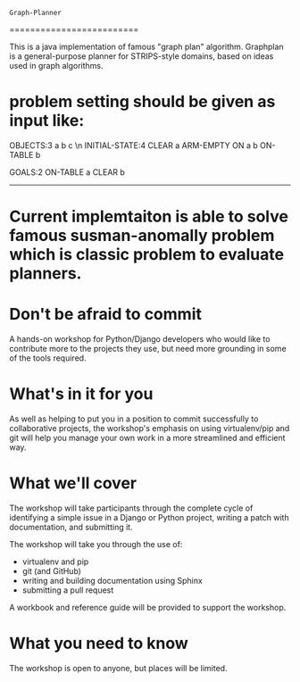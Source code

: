 
    Graph-Planner
=========================

This is a java implementation of famous "graph plan" algorithm. Graphplan is a general-purpose planner
for STRIPS-style domains, based on ideas used in graph algorithms.

problem setting should be given as input like:
===============================================
OBJECTS:3
a
b
c
\n
INITIAL-STATE:4
CLEAR
a
ARM-EMPTY
ON
a
b
ON-TABLE
b


GOALS:2
ON-TABLE
a
CLEAR
b
***************
Current implemtaiton is able to solve famous susman-anomally problem which
is classic problem to evaluate planners. 
=========================
Don't be afraid to commit
=========================

A hands-on workshop for Python/Django developers who would like to contribute
more to the projects they use, but need more grounding in some of the tools
required.

What's in it for you
====================

As well as helping to put you in a position to commit successfully to
collaborative projects, the workshop's emphasis on using virtualenv/pip and
git will help you manage your own work in a more streamlined and efficient
way.

What we'll cover
================

The workshop will take participants through the complete cycle of identifying a simple issue in a
Django or Python project, writing a patch with documentation, and submitting it.

The workshop will take you through the use of:

* virtualenv and pip
* git (and GitHub)
* writing and building documentation using Sphinx
* submitting a pull request

A workbook and reference guide will be provided to support the workshop.

What you need to know
=====================

The workshop is open to anyone, but places will be limited.

